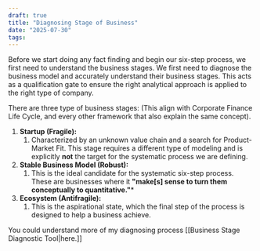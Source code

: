 ```yaml
---
draft: true
title: "Diagnosing Stage of Business"
date: "2025-07-30"
tags: 
---
```

Before we start doing any fact finding and begin our six-step process, we first need to understand the business stages. We first need to diagnose the business model and accurately understand their business stages. This acts as a qualification gate to ensure the right analytical approach is applied to the right type of company.

There are three type of business stages: (This align with Corporate Finance Life Cycle, and every other framework that also explain the same concept).
1. **Startup (Fragile):** 
	1. Characterized by an unknown value chain and a search for Product-Market Fit. This stage requires a different type of modeling and is explicitly **not** the target for the systematic process we are defining.
2. **Stable Business Model (Robust):** 
	1. This is the ideal candidate for the systematic six-step process. These are businesses where it **"make[s] sense to turn them conceptually to quantitative."***
3. **Ecosystem (Antifragile):** 
	1. This is the aspirational state, which the final step of the process is designed to help a business achieve.

You could understand more of my diagnosing process [[Business Stage Diagnostic Tool|here.]]
